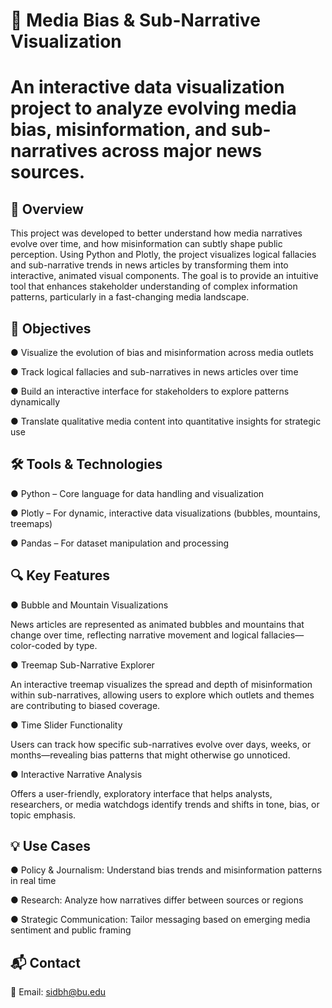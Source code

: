 # 📰 Media Bias & Sub-Narrative Visualization
# An interactive data visualization project to analyze evolving media bias, misinformation, and sub-narratives across major news sources.

## 🚀 Overview
This project was developed to better understand how media narratives evolve over time, and how misinformation can subtly shape public perception. Using Python and Plotly, the project visualizes logical fallacies and sub-narrative trends in news articles by transforming them into interactive, animated visual components. The goal is to provide an intuitive tool that enhances stakeholder understanding of complex information patterns, particularly in a fast-changing media landscape.

## 📌 Objectives
● Visualize the evolution of bias and misinformation across media outlets

● Track logical fallacies and sub-narratives in news articles over time

● Build an interactive interface for stakeholders to explore patterns dynamically

● Translate qualitative media content into quantitative insights for strategic use

## 🛠️ Tools & Technologies
● Python – Core language for data handling and visualization

● Plotly – For dynamic, interactive data visualizations (bubbles, mountains, treemaps)

● Pandas – For dataset manipulation and processing

## 🔍 Key Features
● Bubble and Mountain Visualizations

News articles are represented as animated bubbles and mountains that change over time, reflecting narrative movement and logical fallacies—color-coded by type.

● Treemap Sub-Narrative Explorer

An interactive treemap visualizes the spread and depth of misinformation within sub-narratives, allowing users to explore which outlets and themes are contributing to biased coverage.

● Time Slider Functionality

Users can track how specific sub-narratives evolve over days, weeks, or months—revealing bias patterns that might otherwise go unnoticed.

● Interactive Narrative Analysis

Offers a user-friendly, exploratory interface that helps analysts, researchers, or media watchdogs identify trends and shifts in tone, bias, or topic emphasis.

## 💡 Use Cases
● Policy & Journalism: Understand bias trends and misinformation patterns in real time

● Research: Analyze how narratives differ between sources or regions

● Strategic Communication: Tailor messaging based on emerging media sentiment and public framing


## 📬 Contact
📧 Email: sidbh@bu.edu
